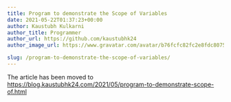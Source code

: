 ```yaml
---
title: Program to demonstrate the Scope of Variables
date: 2021-05-22T01:37:23+00:00
author: Kaustubh Kulkarni
author_title: Programmer
author_url: https://github.com/kaustubhk24
author_image_url: https://www.gravatar.com/avatar/b76fcfc82fc2e8fdc8075636f1735f61?s=200

slug: /program-to-demonstrate-the-scope-of-variables/
---
```

The article has been moved to https://blog.kaustubhk24.com/2021/05/program-to-demonstrate-scope-of.html